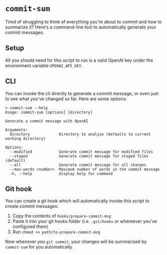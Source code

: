 # `commit-sum`

Tired of struggling to think of everything you're about to commit and how to summarize it? Here's a command-line tool to automatically generate your commit messages.

## Setup

All you should need for this script to run is a valid OpenAI key under the environment variable `OPENAI_API_KEY`.

## CLI

You can invoke the cli directly to generate a commit message, or even just to see what you've changed so far. Here are some options:

```
> commit-sum --help
Usage: commit-sum [options] [directory]

Generate a commit message with OpenAI

Arguments:
  directory             Directory to analyze (defaults to current working directory)

Options:
  --modified            Generate commit message for modified files
  --staged              Generate commit message for staged files (default)
  --all                 Generate commit message for all changes
  --max-words <number>  Maximum number of words in the commit message
  -h, --help            display help for command
```

## Git hook

You can create a git hook which will automatically invoke this script to create commit messages:

1. Copy the contents of `hooks/prepare-commit-msg`
2. Paste it into your git hooks folder (i.e. `.git/hooks` or whereever you've configured them)
3. Run `chmod +x path/to-prepare-commit-msg`

Now whenever you `git commit`, your changes will be summarized by `commit-sum` for you automatically.
